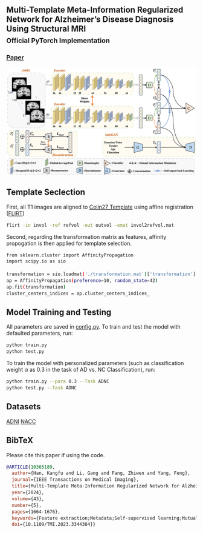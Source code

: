 ## Multi-Template Meta-Information Regularized Network for Alzheimer’s Disease Diagnosis Using Structural MRI<br><sub>Official PyTorch Implementation</sub> 
### [Paper](https://ieeexplore.ieee.org/document/10365189) 
![Framework](/images/framework.png)

## Template Seclection
First, all T1 images are aligned to [Colin27 Template](https://www.mcgill.ca/bic/software/tools-data-analysis/anatomical-mri/atlases/colin-27) using affine registration ([FLIRT](https://fsl.fmrib.ox.ac.uk/fsl/docs/#/))
```bash
flirt -in invol -ref refvol -out outvol -omat invol2refvol.mat
```
Second, regarding the transformation matrix as features, affinity propogation is then applied for template selection.
```bash
from sklearn.cluster import AffinityPropagation
import scipy.io as sio

transformation = sio.loadmat('./transformation.mat')['transformation']
ap = AffinityPropagation(preference=10, random_state=42) 
ap.fit(transformation)
cluster_centers_indices = ap.cluster_centers_indices_
```

## Model Training and Testing
All parameters are saved in [config.py](/config.py). 
To train and test the model with defaulted parameters, run:
```bash
python train.py
python test.py
```
To train the model with personalized parameters (such as classification weight $\alpha$ as 0.3 in the task of AD vs. NC Classification), run:
```bash
python train.py --para 0.3 --Task ADNC
python test.py --Task ADNC
```

## Datasets
[ADNI](https://ida.loni.usc.edu)
[NACC](https://naccdata.org/)

## BibTeX
Please cite this paper if using the code.
```bibtex
@ARTICLE{10365189,
  author={Han, Kangfu and Li, Gang and Fang, Zhiwen and Yang, Feng},
  journal={IEEE Transactions on Medical Imaging}, 
  title={Multi-Template Meta-Information Regularized Network for Alzheimer’s Disease Diagnosis Using Structural MRI}, 
  year={2024},
  volume={43},
  number={5},
  pages={1664-1676},
  keywords={Feature extraction;Metadata;Self-supervised learning;Mutual information;Alzheimer's disease;Aging;Minimization;Alzheimer’s disease;multi-template;meta-information;mutual information},
  doi={10.1109/TMI.2023.3344384}}
```

